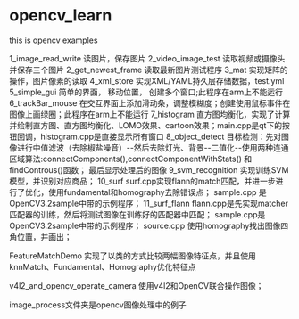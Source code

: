 # opencv_learn
this is opencv examples

1_image_read_write 读图片，保存图片
2_video_image_test 读取视频或摄像头  并保存三个图片
2_get_newest_frame 读取最新图片测试程序
3_mat 实现矩阵的操作，图片像素的读取
4_xml_store 实现XML/YAML持久层存储数据，test.yml
5_simple_gui 简单的界面， 移动位置， 创建多个窗口;此程序在arm上不能运行
6_trackBar_mouse 在交互界面上添加滑动条，调整模糊度；创建使用鼠标事件在图像上画绿圈；此程序在arm上不能运行
7_histogram 直方图均衡化，实现了计算并绘制直方图、直方图均衡化、LOMO效果、cartoon效果；main.cpp是qt下的按钮回调，histogram.cpp是直接显示所有窗口
8_object_detect 目标检测：先对图像进行中值滤波（去除椒盐噪音）--然后去除灯光、背景--二值化--使用两种连通区域算法:connectComponents(),connectComponentWithStats() 和 findControus()函数； 最后显示处理后的图像
9_svm_recognition 实现训练SVM模型，并识别对应商品；
10_surf 
	surf.cpp实现flann的match匹配，并进一步进行了优化，使用fundamental和homography去除错误点；
	sample.cpp 是OpenCV3.2sample中带的示例程序；
11_surf_flann
	flann.cpp是先实现matcher匹配器的训练，然后将测试图像在训练好的匹配器中匹配；
	sample.cpp是OpenCV3.2sample中带的示例程序；
	source.cpp 使用homography找出图像四角位置，并画出；

FeatureMatchDemo 实现了以类的方式比较两幅图像特征点，并且使用knnMatch、Fundamental、Homography优化特征点

v4l2_and_opencv_operate_camera 使用v4l2和OpenCV联合操作图像；

image_process文件夹是opencv图像处理中的例子




